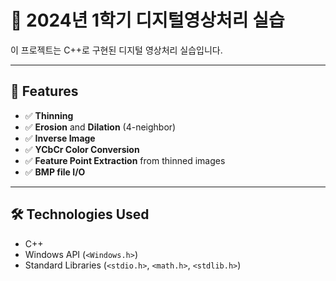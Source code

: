# 🏫 2024년 1학기 디지털영상처리 실습

이 프로젝트는 C++로 구현된 디지털 영상처리 실습입니다.

---

## 📌 Features

- ✅ **Thinning** 
- ✅ **Erosion** and **Dilation** (4-neighbor)
- ✅ **Inverse Image**
- ✅ **YCbCr Color Conversion**
- ✅ **Feature Point Extraction** from thinned images
- ✅ **BMP file I/O** 

---

## 🛠️ Technologies Used

- C++
- Windows API (`<Windows.h>`)
- Standard Libraries (`<stdio.h>`, `<math.h>`, `<stdlib.h>`)
